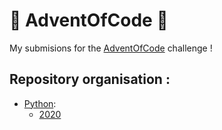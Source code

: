 # 🌟 AdventOfCode 🌟

My submisions for the [AdventOfCode](https://adventofcode.com/) challenge !

## Repository organisation :

- [Python](https://github.com/cmoineau/AdventOfCode/tree/master/python): 
  - [2020](https://github.com/cmoineau/AdventOfCode/tree/master/python/2020)
 
